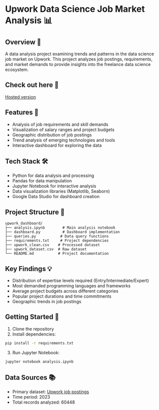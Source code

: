 # Upwork Data Science Job Market Analysis 📊

## Overview 🎯
A data analysis project examining trends and patterns in the data science job market on Upwork. This project analyzes job postings, requirements, and market demands to provide insights into the freelance data science ecosystem.

## Check out here 👀
[Hosted version](https://upworkjobs.streamlit.app)

## Features 🌟
- Analysis of job requirements and skill demands
- Visualization of salary ranges and project budgets
- Geographic distribution of job postings
- Trend analysis of emerging technologies and tools
- Interactive dashboard for exploring the data

## Tech Stack 🛠️
- Python for data analysis and processing
- Pandas for data manipulation
- Jupyter Notebook for interactive analysis
- Data visualization libraries (Matplotlib, Seaborn)
- Google Data Studio for dashboard creation

## Project Structure 📁
```
upwork_dashboard/
├── analysis.ipynb        # Main analysis notebook
├── dashboard.py          # Dashboard implementation
├── queries.py           # Data query functions
├── requirements.txt     # Project dependencies
├── upwork_clean.csv    # Processed dataset
├── upwork_dataset.csv  # Raw dataset
└── README.md           # Project documentation
```

## Key Findings 💡
- Distribution of expertise levels required (Entry/Intermediate/Expert)
- Most demanded programming languages and frameworks
- Average project budgets across different categories
- Popular project durations and time commitments
- Geographic trends in job postings

## Getting Started 🚀
1. Clone the repository
2. Install dependencies:
```bash
pip install -r requirements.txt
```
3. Run Jupyter Notebook:
```bash
jupyter notebook analysis.ipynb
```

## Data Sources 📚
- Primary dataset: [Upwork job postings](https://www.kaggle.com/datasets/ahmedmyalo/upwork-freelance-jobs-60k)
- Time period: 2023
- Total records analyzed: 60448
